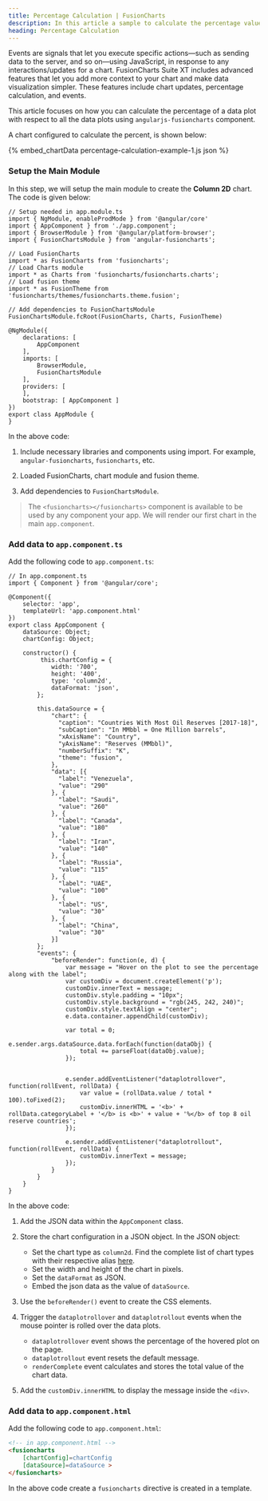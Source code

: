 ```yaml
---
title: Percentage Calculation | FusionCharts
description: In this article a sample to calculate the percentage value of the data plot with respect to the total is created.
heading: Percentage Calculation
---
```


Events are signals that let you execute specific actions—such as sending data to the server, and so on—using JavaScript, in response to any interactions/updates for a chart. FusionCharts Suite XT includes advanced features that let you add more context to your chart and make data visualization simpler. These features include chart updates, percentage calculation, and events.

This article focuses on how you can calculate the percentage of a data plot with respect to all the data plots using `angularjs-fusioncharts` component.

A chart configured to calculate the percent, is shown below:

{% embed_chartData percentage-calculation-example-1.js json %}

### Setup the Main Module

In this step, we will setup the main module to create the **Column 2D** chart. The code is given below:

```
// Setup needed in app.module.ts
import { NgModule, enableProdMode } from '@angular/core'
import { AppComponent } from './app.component';
import { BrowserModule } from '@angular/platform-browser';
import { FusionChartsModule } from 'angular-fusioncharts';

// Load FusionCharts
import * as FusionCharts from 'fusioncharts';
// Load Charts module
import * as Charts from 'fusioncharts/fusioncharts.charts';
// Load fusion theme
import * as FusionTheme from 'fusioncharts/themes/fusioncharts.theme.fusion';

// Add dependencies to FusionChartsModule
FusionChartsModule.fcRoot(FusionCharts, Charts, FusionTheme)

@NgModule({
  	declarations: [
    	AppComponent
  	],
  	imports: [
    	BrowserModule,
    	FusionChartsModule
  	],
  	providers: [
  	],
  	bootstrap: [ AppComponent ]
})
export class AppModule {
}
```

In the above code:

1. Include necessary libraries and components using import. For example, `angular-fusioncharts`, `fusioncharts`, etc.

2. Loaded FusionCharts, chart module and fusion theme.

3. Add dependencies to `FusionChartsModule`.

> The `<fusioncharts></fusioncharts>` component is available to be used by any component your app. We will render our first chart in the main `app.component`.

### Add data to `app.component.ts`

Add the following code to `app.component.ts`:

```
// In app.component.ts
import { Component } from '@angular/core';

@Component({
    selector: 'app',
    templateUrl: 'app.component.html'
})
export class AppComponent { 
    dataSource: Object;
    chartConfig: Object;

    constructor() {
         this.chartConfig = {
            width: '700',
            height: '400',
            type: 'column2d',
            dataFormat: 'json',
        };

        this.dataSource = {
            "chart": {
              "caption": "Countries With Most Oil Reserves [2017-18]",
              "subCaption": "In MMbbl = One Million barrels",
              "xAxisName": "Country",
              "yAxisName": "Reserves (MMbbl)",
              "numberSuffix": "K",
              "theme": "fusion",
            },
            "data": [{
              "label": "Venezuela",
              "value": "290"
            }, {
              "label": "Saudi",
              "value": "260"
            }, {
              "label": "Canada",
              "value": "180"
            }, {
              "label": "Iran",
              "value": "140"
            }, {
              "label": "Russia",
              "value": "115"
            }, {
              "label": "UAE",
              "value": "100"
            }, {
              "label": "US",
              "value": "30"
            }, {
              "label": "China",
              "value": "30"
            }]
        };
        "events": {
		    "beforeRender": function(e, d) {
		        var message = "Hover on the plot to see the percentage along with the label";
		        var customDiv = document.createElement('p');
		        customDiv.innerText = message;
		        customDiv.style.padding = "10px";
		        customDiv.style.background = "rgb(245, 242, 240)";
		        customDiv.style.textAlign = "center";
		        e.data.container.appendChild(customDiv);

		        var total = 0;
		        e.sender.args.dataSource.data.forEach(function(dataObj) {
		            total += parseFloat(dataObj.value);
		        });


		        e.sender.addEventListener("dataplotrollover", function(rollEvent, rollData) {
		            var value = (rollData.value / total * 100).toFixed(2);
		            customDiv.innerHTML = '<b>' + rollData.categoryLabel + '</b> is <b>' + value + '%</b> of top 8 oil reserve countries';
		        });

		        e.sender.addEventListener("dataplotrollout", function(rollEvent, rollData) {
		            customDiv.innerText = message;
		        });
		    }
		}
    }
}
```

In the above code:

1. Add the JSON data within the `AppComponent` class.

2. Store the chart configuration in a JSON object. In the JSON object:
    * Set the chart type as `column2d`. Find the complete list of chart types with their respective alias [here](https://www.fusioncharts.com/dev/chart-guide/list-of-charts).
    * Set the width and height of the chart in pixels. 
    * Set the `dataFormat` as JSON.
    * Embed the json data as the value of `dataSource`.

3. Use the `beforeRender()` event to create the CSS elements.

4. Trigger the `dataplotrollover` and `dataplotrollout` events when the mouse pointer is rolled over the data plots.
	* `dataplotrollover` event shows the percentage of the hovered plot on the page.
	* `dataplotrollout` event resets the default message.
	* `renderComplete` event calculates and stores the total value of the chart data.

5. Add the `customDiv.innerHTML` to display the message inside the `<div>`.

### Add data to `app.component.html`

Add the following code to `app.component.html`:

```HTML
<!-- in app.component.html -->
<fusioncharts
    [chartConfig]=chartConfig
    [dataSource]=dataSource >
</fusioncharts>
```

In the above code create a `fusioncharts` directive is created in a template.